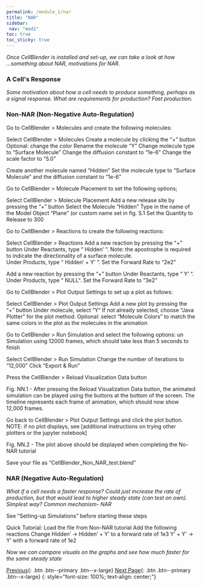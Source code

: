 ```yaml
---
permalink: /module_1/nar
title: "NAR"
sidebar: 
 nav: "mod1"
toc: true
toc_sticky: true
---
```


*Once CellBlender is installed and set-up, we can take a look at how ...something about NAR, motivations for NAR.*

### A Cell's Response

*Some motivation about how a cell needs to produce something, perhaps as a signal response. What are requirements for production? Fast production.*

### Non-NAR (Non-Negative Auto-Regulation)

Go to CellBlender > Molecules and create the following molecules:

Select CellBlender > Molecules
Create a molecule by clicking the “+” button
Optional: change the color
Rename the molecule “Y” 
Change molecule type to “Surface Molecule” 
Change the diffusion constant to “1e-6”
Change the scale factor to “5.0” 

Create another  molecule named “Hidden”
Set the molecule type to “Surface Molecule”  and the diffusion constant to “1e-6”

Go to CellBlender > Molecule Placement to set the following options; 

Select CellBlender > Molecule Placement
Add a new release site by pressing the “+” button 
Select the Molecule “Hidden” 
Type in the name of the Model Object “Plane” (or custom name set in fig. S.1
Set the Quantity to Release to 300 

Go to CellBlender > Reactions to create the following reactions:

Select CellBlender > Reactions
Add a new reaction by pressing the “+” button 
Under Reactants, type “ Hidden’ “. Note: the apostrophe is required to indicate the directionality of a surface molecule.  
Under Products, type “ Hidden’ + Y’ “. 
Set the Forward Rate to “2e2”

Add a new reaction by pressing the “+” button 
Under Reactants, type “ Y’ “. 
Under Products, type “ NULL“. 
Set the Forward Rate to “3e2”

Go to CellBlender > Plot Output Settings to set up a plot as follows: 

Select CellBlender > Plot Output Settings
Add a new plot by pressing the “+” button 
Under molecule, select  “Y”
If not already selected, choose “Java Plotter” for the plot method.
Optional: select “Molecule Colors” to match the same colors in the plot as the molecules in the animation

Go to CellBlender > Run Simulation and select the following options: un Simulation using 12000 frames, which should take less than 5 seconds to finish

Select CellBlender > Run Simulation
Change the number of iterations to “12,000”
Click “Export & Run”

Press the CellBlender > Reload Visualization Data button 

Fig. NN.1 - After pressing the Reload Visualization Data button, the animated simulation can be played using the buttons at the bottom of the screen. The timeline represents each frame of animation, which should now show 12,000 frames.

Go back to CellBlender > Plot Output Settings and click the plot button. NOTE: if no plot displays, see [additional instructions on trying other plotters or the jupyter notebook]
 

Fig. NN.2 - The plot above should be displayed when completing the No-NAR tutorial

Save your file as “CellBlender_Non_NAR_test.blend” 

### NAR (Negative Auto-Regulation)

*What if a cell needs a faster response? Could just increase the rate of production, but that would lead to higher steady state (can test on own). Simplest way? Common mechanism- NAR*

See “Setting-up Simulations” before starting these steps

Quick Tutorial: 
Load the file from Non-NAR tutorial
Add the following reactions
Change Hidden’ -> Hidden’ + Y’ to a forward rate of 1e3
Y’ + Y’ →  Y’   with a forward rate of 1e2

*Now we can compare visuals on the graphs and see how much faster for the same steady state*

[Previous](navigation){: .btn .btn--primary .btn--x-large} [Next Page](feed){: .btn .btn--primary .btn--x-large}
{: style="font-size: 100%; text-align: center;"}



